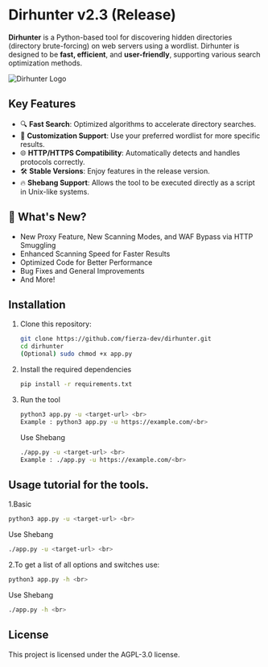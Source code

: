 # Dirhunter v2.3 (Release)

**Dirhunter** is a Python-based tool for discovering hidden directories (directory brute-forcing) on web servers using a wordlist. Dirhunter is designed to be **fast, efficient**, and **user-friendly**, supporting various search optimization methods.

![Dirhunter Logo](https://i.ibb.co.com/mV2gkfRt/Screenshot-From-2025-02-25-18-36-23.png)

## Key Features  
- 🔍 **Fast Search**: Optimized algorithms to accelerate directory searches.  
- 🧰 **Customization Support**: Use your preferred wordlist for more specific results.    
- 🌐 **HTTP/HTTPS Compatibility**: Automatically detects and handles protocols correctly.  
- 🛠️ **Stable Versions**: Enjoy features in the release version.
- 🔥 **Shebang Support**: Allows the tool to be executed directly as a script in Unix-like systems.

## 🚀 What's New?
- New Proxy Feature, New Scanning Modes, and WAF Bypass via HTTP Smuggling
- Enhanced Scanning Speed for Faster Results
- Optimized Code for Better Performance
- Bug Fixes and General Improvements
- And More!

## Installation
1. Clone this repository:  
   ```bash
   git clone https://github.com/fierza-dev/dirhunter.git
   cd dirhunter
   (Optional) sudo chmod +x app.py
   ```
2. Install the required dependencies <br>
   ```bash
   pip install -r requirements.txt
    ```
4. Run the tool <br>
   ```bash
   python3 app.py -u <target-url> <br>
   Example : python3 app.py -u https://example.com/<br>
   ```
   
   Use Shebang <br>
   ```bash
   ./app.py -u <target-url> <br>
   Example : ./app.py -u https://example.com/<br>
    ```
## Usage tutorial for the tools.
1.Basic
   ```bash
   python3 app.py -u <target-url> <br>
   ```

   Use Shebang <br>
   ```bash
   ./app.py -u <target-url> <br>
   ```

 2.To get a list of all options and switches use:
   ```bash
   python3 app.py -h <br>
   ```

   Use Shebang <br>
   ```bash
   ./app.py -h <br>
   ```

## License
This project is licensed under the AGPL-3.0 license.
